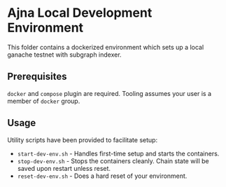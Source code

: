 # Ajna Local Development Environment
This folder contains a dockerized environment which sets up a local ganache testnet with subgraph indexer.

## Prerequisites
`docker` and `compose` plugin are required. Tooling assumes your user is a member of `docker` group.

## Usage
Utility scripts have been provided to facilitate setup:
- `start-dev-env.sh` - Handles first-time setup and starts the containers.
- `stop-dev-env.sh` - Stops the containers cleanly. Chain state will be saved upon restart unless reset.
- `reset-dev-env.sh` - Does a hard reset of your environment.

